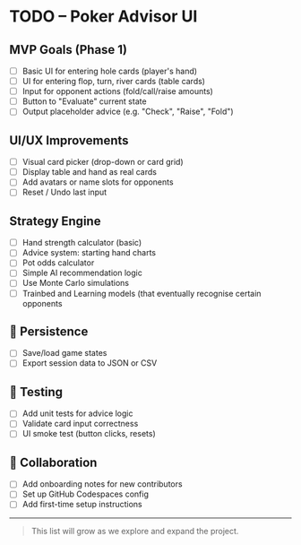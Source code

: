 # TODO – Poker Advisor UI

## MVP Goals (Phase 1)

- [ ] Basic UI for entering hole cards (player's hand)
- [ ] UI for entering flop, turn, river cards (table cards)
- [ ] Input for opponent actions (fold/call/raise amounts)
- [ ] Button to "Evaluate" current state
- [ ] Output placeholder advice (e.g. "Check", "Raise", "Fold")

## UI/UX Improvements

- [ ] Visual card picker (drop-down or card grid)
- [ ] Display table and hand as real cards
- [ ] Add avatars or name slots for opponents
- [ ] Reset / Undo last input

## Strategy Engine

- [ ] Hand strength calculator (basic)
- [ ] Advice system: starting hand charts
- [ ] Pot odds calculator
- [ ] Simple AI recommendation logic
- [ ] Use Monte Carlo simulations
- [ ] Trainbed and Learning models (that eventually recognise certain opponents

## 🔄 Persistence

- [ ] Save/load game states
- [ ] Export session data to JSON or CSV

## 🔬 Testing

- [ ] Add unit tests for advice logic
- [ ] Validate card input correctness
- [ ] UI smoke test (button clicks, resets)

## 🤝 Collaboration

- [ ] Add onboarding notes for new contributors
- [ ] Set up GitHub Codespaces config
- [ ] Add first-time setup instructions

---

> This list will grow as we explore and expand the project.

